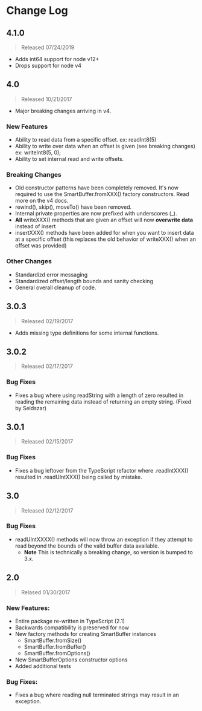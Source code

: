 # Change Log
## 4.1.0
> Released 07/24/2019
* Adds int64 support for node v12+
* Drops support for node v4
## 4.0
> Released 10/21/2017
* Major breaking changes arriving in v4.
### New Features
* Ability to read data from a specific offset. ex: readInt8(5)
* Ability to write over data when an offset is given (see breaking changes) ex:  writeInt8(5, 0);
* Ability to set internal read and write offsets.
### Breaking Changes
* Old constructor patterns have been completely removed. It's now required to use the SmartBuffer.fromXXX() factory constructors. Read more on the v4 docs.
* rewind(), skip(), moveTo() have been removed.
* Internal private properties are now prefixed with underscores (_).
* **All** writeXXX() methods that are given an offset will now **overwrite data** instead of insert
* insertXXX() methods have been added for when you want to insert data at a specific offset (this replaces the old behavior of writeXXX() when an offset was provided)
### Other Changes
* Standardizd error messaging
* Standardized offset/length bounds and sanity checking
* General overall cleanup of code.
## 3.0.3
> Released 02/19/2017
* Adds missing type definitions for some internal functions.
## 3.0.2
> Released 02/17/2017
### Bug Fixes
* Fixes a bug where using readString with a length of zero resulted in reading the remaining data instead of returning an empty string. (Fixed by Seldszar)
## 3.0.1
> Released 02/15/2017
### Bug Fixes
* Fixes a bug leftover from the TypeScript refactor where .readIntXXX() resulted in .readUIntXXX() being called by mistake.
## 3.0
> Released 02/12/2017
### Bug Fixes
* readUIntXXXX() methods will now throw an exception if they attempt to read beyond the bounds of the valid buffer data available.
    * **Note** This is technically a breaking change, so version is bumped to 3.x.
## 2.0
> Relased 01/30/2017
### New Features:
* Entire package re-written in TypeScript (2.1)
* Backwards compatibility is preserved for now
* New factory methods for creating SmartBuffer instances
    * SmartBuffer.fromSize()
    * SmartBuffer.fromBuffer()
    * SmartBuffer.fromOptions()
* New SmartBufferOptions constructor options
* Added additional tests
### Bug Fixes:
* Fixes a bug where reading null terminated strings may result in an exception.
